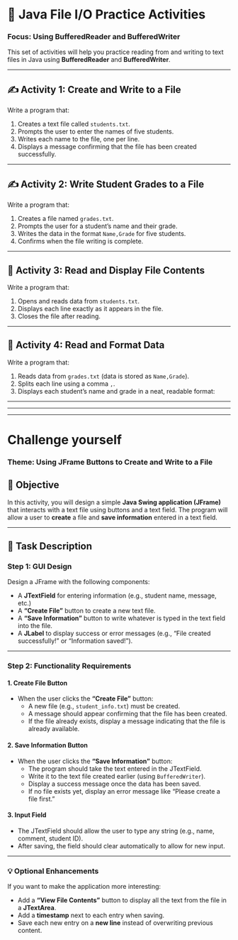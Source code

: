 # 🧠 Java File I/O Practice Activities  
### Focus: Using BufferedReader and BufferedWriter

This set of activities will help you practice reading from and writing to text files in Java using **BufferedReader** and **BufferedWriter**.

---

## ✍️ Activity 1: Create and Write to a File
Write a program that:
1. Creates a text file called `students.txt`.
2. Prompts the user to enter the names of five students.
3. Writes each name to the file, one per line.
4. Displays a message confirming that the file has been created successfully.

---

## ✍️ Activity 2: Write Student Grades to a File
Write a program that:
1. Creates a file named `grades.txt`.
2. Prompts the user for a student’s name and their grade.
3. Writes the data in the format `Name,Grade` for five students.
4. Confirms when the file writing is complete.

---

## 📖 Activity 3: Read and Display File Contents
Write a program that:
1. Opens and reads data from `students.txt`.
2. Displays each line exactly as it appears in the file.
3. Closes the file after reading.

---

## 📖 Activity 4: Read and Format Data
Write a program that:
1. Reads data from `grades.txt` (data is stored as `Name,Grade`).
2. Splits each line using a comma `,`.
3. Displays each student’s name and grade in a neat, readable format:

---
---
---
# Challenge yourself 
### Theme: Using JFrame Buttons to Create and Write to a File  

## 🎯 Objective
In this activity, you will design a simple **Java Swing application (JFrame)** that interacts with a text file using buttons and a text field. The program will allow a user to **create** a file and **save information** entered in a text field.

---

## 🧱 Task Description

### Step 1: GUI Design
Design a JFrame with the following components:
- A **JTextField** for entering information (e.g., student name, message, etc.)
- A **“Create File”** button to create a new text file.
- A **“Save Information”** button to write whatever is typed in the text field into the file.
- A **JLabel** to display success or error messages (e.g., “File created successfully!” or “Information saved!”).

---

### Step 2: Functionality Requirements

#### 1. Create File Button
- When the user clicks the **“Create File”** button:
  - A new file (e.g., `student_info.txt`) must be created.
  - A message should appear confirming that the file has been created.
  - If the file already exists, display a message indicating that the file is already available.

#### 2. Save Information Button
- When the user clicks the **“Save Information”** button:
  - The program should take the text entered in the JTextField.
  - Write it to the text file created earlier (using `BufferedWriter`).
  - Display a success message once the data has been saved.
  - If no file exists yet, display an error message like “Please create a file first.”

#### 3. Input Field
- The JTextField should allow the user to type any string (e.g., name, comment, student ID).
- After saving, the field should clear automatically to allow for new input.

---

### 💡 Optional Enhancements
If you want to make the application more interesting:
- Add a **“View File Contents”** button to display all the text from the file in a **JTextArea**.
- Add a **timestamp** next to each entry when saving.
- Save each new entry on a **new line** instead of overwriting previous content.

